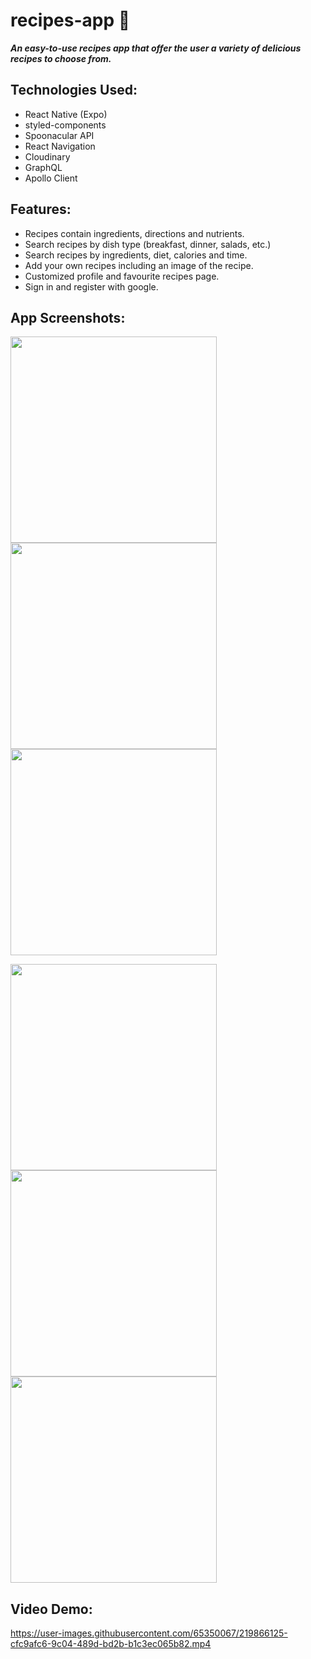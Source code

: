 # recipes-app 🍴
_**An easy-to-use recipes app that offer the user a variety of delicious recipes to choose from.**_

## Technologies Used:
- React Native (Expo)
- styled-components
- Spoonacular API
- React Navigation
- Cloudinary
- GraphQL
- Apollo Client

## Features:
- Recipes contain ingredients, directions and nutrients.
- Search recipes by dish type (breakfast, dinner, salads, etc.) 
- Search recipes by ingredients, diet, calories and time.
- Add your own recipes including an image of the recipe.
- Customized profile and favourite recipes page.
- Sign in and register with google.

## App Screenshots:
<img src="https://res.cloudinary.com/dn8thrc9l/image/upload/v1663027620/1_fhzanl.jpg" 
width='330px'>
<img src="https://res.cloudinary.com/dn8thrc9l/image/upload/v1663028227/2_nk00ws.jpg" 
width='330px'>
<img src="https://res.cloudinary.com/dn8thrc9l/image/upload/v1663028298/9_tg2hbr.jpg" 
width='330px'>

<img src="https://res.cloudinary.com/dn8thrc9l/image/upload/v1663028302/10_srkmmf.jpg" 
width='330px'>
<img src="https://res.cloudinary.com/dn8thrc9l/image/upload/v1676721425/6_j8nul0.jpg" 
width='330px'>
<img src="https://res.cloudinary.com/dn8thrc9l/image/upload/v1676721425/12_fcmpgi.jpg" 
width='330px'>

## Video Demo:
https://user-images.githubusercontent.com/65350067/219866125-cfc9afc6-9c04-489d-bd2b-b1c3ec065b82.mp4
